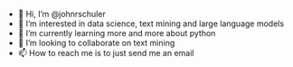 - 👋 Hi, I’m @johnrschuler
- 👀 I’m interested in data science, text mining and large language models
- 🌱 I’m currently learning more and more about python
- 💞️ I’m looking to collaborate on text mining
- 📫 How to reach me is to just send me an email 

<!---
johnrschuler/johnrschuler is a ✨ special ✨ repository because its `README.md` (this file) appears on your GitHub profile.
You can click the Preview link to take a look at your changes.
--->
